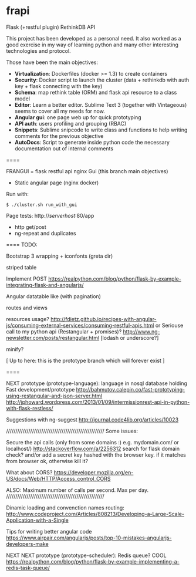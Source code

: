 frapi
=====

Flask (+restful plugin) RethinkDB API

This project has been developed as a personal need.
It also worked as a good exercise in my way of learning python
and many other interesting technologies and protocol.

Those have been the main objectives:

* **Virtualization**: Dockerfiles (docker >= 1.3) to create containers
* **Security**: Docker script to launch the cluster (data + rethinkdb with auth key + flask connecting with the key)
* **Schema**: map rethink table (ORM) and flask api resource to a class model
* **Editor**: Learn a better editor. Sublime Text 3 (together with Vintageous) seems to cover all my needs for now.
* **Angular gui**: one page web up for quick prototyping
* **API auth**: users profiling and grouping (RBAC)
* **Snippets**: Sublime snipcode to write class and functions to help writing comments for the previous objective
* **AutoDocs**: Script to generate inside python code the necessary documentation out of internal comments

====

FRANGUI = flask restful api nginx Gui
(this branch main objectives)

* Static angular page (nginx docker)

Run with:
```
$ ./cluster.sh run_with_gui
```

Page tests:
http://*serverhost*:80/app

* http get/post
* ng-repeat and duplicates

====
TODO:

Bootstrap 3 wrapping + iconfonts (greta dir)

striped table

Implement POST
    https://realpython.com/blog/python/flask-by-example-integrating-flask-and-angularjs/

Angular datatable like (with pagination)

routes and views

resources usage?
    http://fdietz.github.io/recipes-with-angular-js/consuming-external-services/consuming-restful-apis.html
or Seriouse call to my python api (Restangular + promises)?
    http://www.ng-newsletter.com/posts/restangular.html [lodash or underscore?]

minify?

[ Up to here: this is the prototype branch which will forever exist ]

====

NEXT prototype (prototype-language):
language in nosql database holding
Fast development/prototype
http://bahmutov.calepin.co/fast-prototyping-using-restangular-and-json-server.html
http://jphoward.wordpress.com/2013/01/09/intermissionrest-api-in-python-with-flask-restless/

Suggestions with ng-suggest
http://journal.code4lib.org/articles/10023

/////////////////////////////////////////////////////
Some issues:

Secure the api calls (only from some domains :) e.g. mydomain.com/ or localhost/)
http://stackoverflow.com/a/2256312
search for flask domain check?
and/or
add a secret key hashed with the browser key.
if it matches from browser ok, otherwise kill it?

What about CORS?
https://developer.mozilla.org/en-US/docs/Web/HTTP/Access_control_CORS

ALSO:
Maximum number of calls per second.
Max per day.
/////////////////////////////////////////////////////

Dinamic loading and convenction names routing:
http://www.codeproject.com/Articles/808213/Developing-a-Large-Scale-Application-with-a-Single

Tips for writing better angular code
https://www.airpair.com/angularjs/posts/top-10-mistakes-angularjs-developers-make

NEXT NEXT prototype (prototype-scheduler):
Redis queue? COOL
https://realpython.com/blog/python/flask-by-example-implementing-a-redis-task-queue/
